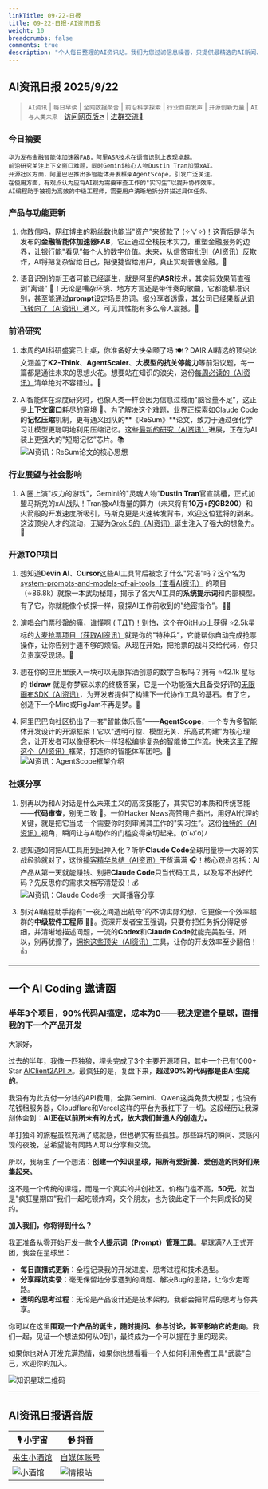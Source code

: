 ```yaml
---
linkTitle: 09-22-日报
title: 09-22-日报-AI资讯日报
weight: 10
breadcrumbs: false
comments: true
description: "个人每日整理的AI资讯站。我们为您过滤信息噪音，只提供最精选的AI新闻、最实用的AI工具与AI教程，助您高效获取人工智能领域的前沿动态"
---
```


## AI资讯日报 2025/9/22

>  `AI资讯` | `每日早读` | `全网数据聚合` | `前沿科学探索` | `行业自由发声` | `开源创新力量` | `AI与人类未来` | [访问网页版↗️](https://ai.hubtoday.app/) | [进群交流🤙](https://raw.githubusercontent.com/justlovemaki/CloudFlare-AI-Insight-Daily/main/docs/images/wechat.png)



### **今日摘要**

```
华为发布金融智能体加速器FAB，阿里ASR技术在语音识别上表现卓越。
前沿研究关注上下文窗口难题，同时Gemini核心人物Dustin Tran加盟xAI。
开源社区方面，阿里巴巴推出多智能体开发框架AgentScope，引发广泛关注。
在使用方面，有观点认为应将AI视为需要审查工作的"实习生”以提升协作效率。
AI编程助手被视为高效的中级工程师，需要用户清晰地拆分并描述具体任务。
```



### 产品与功能更新
1.  你敢信吗，网红博主的粉丝数也能当"资产”来贷款了 (✧∀✧)！这背后是华为发布的**金融智能体加速器FAB**，它正通过全栈技术实力，重塑金融服务的边界，让银行能"看见”每个人的数字价值。未来，从[信贷审批到（AI资讯）](https://mp.weixin.qq.com/s?__biz=MzI3MTA0MTk1MA==&mid=2652629446&idx=1&sn=8959424d595c6ea52ea85c8241b4453a)反欺诈，AI将把复杂留给自己，把便捷留给用户，真正实现普惠金融。🚀

2.  语音识别的新王者可能已经诞生，就是阿里的**ASR**技术，其实际效果简直强到"离谱” 🤯！无论是嘈杂环境、地方方言还是带伴奏的歌曲，它都能精准识别，甚至能通过**prompt**设定场景热词。据分享者透露，其公司已经果断[从讯飞转向了（AI资讯）](https://m.okjike.com/originalPosts/68cfaebb1ed9b53c789f2582)通义，可见其性能有多么令人震撼。👑

### 前沿研究
1.  本周的AI科研盛宴已上桌，你准备好大快朵颐了吗 🍽️？DAIR.AI精选的顶尖论文涵盖了**K2-Think**、**AgentScaler**、**大模型的抗关停能力**等前沿议题，每一篇都是通往未来的思想火花。想要站在知识的浪尖，这份[每周必读的（AI资讯）](https://x.com/omarsar0/status/1969782502064857500)清单绝对不容错过。🧠

2.  AI智能体在深度研究时，也像人类一样会因为信息过载而"脑容量不足”，这正是**上下文窗口**耗尽的窘境 🤔。为了解决这个难题，业界正探索如Claude Code的**记忆压缩**机制，更有通义团队的**《ReSum》**论文，致力于通过强化学习让模型更聪明地利用压缩记忆。这些[最新的研究（AI资讯）](https://x.com/dotey/status/1969435229459828973)进展，正在为AI装上更强大的"短期记忆”芯片。📚
<br/>![AI资讯：ReSum论文的核心思想](https://source.hubtoday.app/images/2025/09/news_01k5phr3r0e019x4yn3th42vjj.avif)

### 行业展望与社会影响
1.  AI圈上演"权力的游戏”，Gemini的"灵魂人物”**Dustin Tran**官宣跳槽，正式加盟马斯克的xAI战队！Tran被xAI海量的算力（未来将有**10万+的GB200**）和火箭般的开发速度所吸引，马斯克更是火速转发背书，欢迎这位猛将的到来。这波顶尖人才的流动，无疑为[Grok 5的（AI资讯）](https://mp.weixin.qq.com/s?__biz=MzI3MTA0MTk1MA==&mid=2652629446&idx=2&sn=8e350fb83d12df534879e00c9b7e3a66)诞生注入了强大的想象力。🤯

### 开源TOP项目
1.  想知道**Devin AI**、**Cursor**这些AI工具背后被念了什么"咒语”吗？这个名为 [system-prompts-and-models-of-ai-tools（查看AI资讯）](https://github.com/x1xhlol/system-prompts-and-models-of-ai-tools) 的项目（⭐86.8k）就像一本武功秘籍，揭示了各大AI工具的**系统提示词**和内部模型。有了它，你就能像个侦探一样，窥探AI工作前收到的"绝密指令”。🕵️‍♂️

2.  演唱会门票秒罄的痛，谁懂啊 ( TДT)！别怕，这个在GitHub上获得 ⭐2.5k星标的[大麦抢票项目（获取AI资讯）](https://github.com/WECENG/ticket-purchase)就是你的"特种兵”，它能帮你自动完成抢票操作，让你告别手速不够的烦恼。从现在开始，把抢票的战斗交给代码，你只负责享受现场。💨

3.  想在你的应用里嵌入一块可以无限挥洒创意的数字白板吗？拥有 ⭐42.1k 星标的 **tldraw** 就是你梦寐以求的终极答案，它是一个功能强大且备受好评的[无限画布SDK（AI资讯）](https://github.com/tldraw/tldraw)，为开发者提供了构建下一代协作工具的基石。有了它，创造下一个Miro或FigJam不再是梦。🎨

4.  阿里巴巴向社区扔出了一套"智能体乐高”——**AgentScope**，一个专为多智能体开发设计的开源框架！它以"透明可控、模型无关、乐高式构建”为核心理念，让开发者可以像搭积木一样轻松编排复杂的智能体工作流。快来[这里了解这个（AI资讯）](https://x.com/Gorden_Sun/status/1969769063539966223)框架，打造你的智能体军团吧。🤖
<br/>![AI资讯：AgentScope框架介绍](https://source.hubtoday.app/images/2025/09/news_01k5phrd70es98dmtgc5hj5d7b.avif)

### 社媒分享
1.  别再以为和AI对话是什么未来主义的高深技能了，其实它的本质和传统艺能——**代码审查**，别无二致 🤔。一位Hacker News高赞用户指出，用好AI代理的关键，就是把它当成一个需要你时刻审阅其工作的"实习生”。这份[独特的（AI资讯）](https://readhacker.news/s/6C2wB)视角，瞬间让与AI协作的门槛变得亲切起来。(o´ω'o)ﾉ

2.  想知道如何把AI工具用到出神入化？听听**Claude Code**全球用量榜一大哥的实战经验就对了，这份[播客精华总结（AI资讯）](https://x.com/oran_ge/status/1969705065264169015)干货满满 🎧！核心观点包括：AI产品从第一天就能赚钱、别把**Claude Code**只当代码工具，以及写不出好代码？先反思你的需求文档写清楚没！💰
<br/>![AI资讯：Claude Code榜一大哥播客分享](https://source.hubtoday.app/images/2025/09/news_01k5phrja6ekds274s00axbn0w.avif)

3.  别对AI编程助手抱有"一夜之间造出航母”的不切实际幻想，它更像一个效率超群的**中级软件工程师** 👨‍💻。资深开发者宝玉强调，只要你把任务拆分得足够细，并清晰地描述问题，一流的**Codex**和**Claude Code**就能完美胜任。所以，别再犹豫了，[拥抱这些顶尖（AI资讯）](https://x.com/dotey/status/1969524581510599117)工具，让你的开发效率至少翻倍！👍

---

## **一个 AI Coding 邀请函**

### 半年3个项目，90%代码AI搞定，成本为0——我决定建个星球，直播我的下一个产品开发

大家好，

过去的半年，我像一匹独狼，埋头完成了3个主要开源项目，其中一个已有1000+ Star [AIClient2API ↗️](https://github.com/justlovemaki/AIClient-2-API)。最疯狂的是，复盘下来，**超过90%的代码都是由AI生成的**。

我没有为此支付一分钱的API费用，全靠Gemini、Qwen这类免费大模型；也没有花钱租服务器，Cloudflare和Vercel这样的平台为我扛下了一切。这段经历让我深刻体会到：**AI正在以前所未有的方式，放大我们普通人的创造力。**

单打独斗的旅程虽然充满了成就感，但也确实有些孤独。那些踩坑的瞬间、灵感闪现的夜晚，总希望能有同路人可以分享和交流。

所以，我萌生了一个想法：**创建一个知识星球，把所有爱折騰、爱创造的同好们聚集起来。**

这不是一个传统的课程，而是一个真实的共创社区。价格门槛不高，**50元**，就当是"疯狂星期四”我们一起吃顿炸鸡，交个朋友，也为彼此定下一个共同成长的契约。

**加入我们，你将得到什么？**

我正准备从零开始开发一款**个人提示词（Prompt）管理工具**。星球满7人正式开团，我会在星球里：

*   **每日直播式更新**：全程记录我的开发进度、思考过程和技术选型。
*   **分享踩坑实录**：毫无保留地分享遇到的问题、解决Bug的思路，让你少走弯路。
*   **透明的思考过程**：无论是产品设计还是技术架构，我都会把背后的思考与你共享。

你可以在这里**围观一个产品的诞生，随时提问、参与讨论，甚至影响它的走向**。我们一起，见证一个想法如何从0到1，最终成为一个可以握在手里的现实。

如果你也对AI开发充满热情，如果你也想看看一个人如何利用免费工具"武装”自己，欢迎你的加入。

![知识星球二维码](https://source.hubtoday.app/logo/zsxq.jpg)



---

## **AI资讯日报语音版**

| 🎙️ **小宇宙** | 📹 **抖音** |
| --- | --- |
| [来生小酒馆](https://www.xiaoyuzhoufm.com/podcast/683c62b7c1ca9cf575a5030e)  |   [自媒体账号](https://www.douyin.com/user/MS4wLjABAAAAwpwqPQlu38sO38VyWgw9ZjDEnN4bMR5j8x111UxpseHR9DpB6-CveI5KRXOWuFwG)|
| ![小酒馆](https://source.hubtoday.app/logo/f959f7984e9163fc50d3941d79a7f262.md.png) | ![情报站](https://source.hubtoday.app/logo/7fc30805eeb831e1e2baa3a240683ca3.md.png) |



